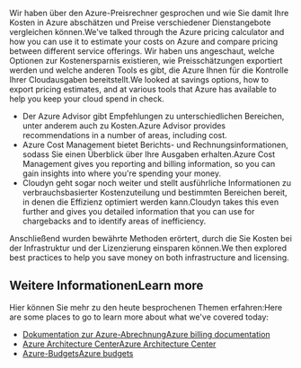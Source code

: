 <span data-ttu-id="aa9c0-101">Wir haben über den Azure-Preisrechner gesprochen und wie Sie damit Ihre Kosten in Azure abschätzen und Preise verschiedener Dienstangebote vergleichen können.</span><span class="sxs-lookup"><span data-stu-id="aa9c0-101">We've talked through the Azure pricing calculator and how you can use it to estimate your costs on Azure and compare pricing between different service offerings.</span></span> <span data-ttu-id="aa9c0-102">Wir haben uns angeschaut, welche Optionen zur Kostenersparnis existieren, wie Preisschätzungen exportiert werden und welche anderen Tools es gibt, die Azure Ihnen für die Kontrolle Ihrer Cloudausgaben bereitstellt.</span><span class="sxs-lookup"><span data-stu-id="aa9c0-102">We looked at savings options, how to export pricing estimates, and at various tools that Azure has available to help you keep your cloud spend in check.</span></span>

- <span data-ttu-id="aa9c0-103">Der Azure Advisor gibt Empfehlungen zu unterschiedlichen Bereichen, unter anderem auch zu Kosten.</span><span class="sxs-lookup"><span data-stu-id="aa9c0-103">Azure Advisor provides recommendations in a number of areas, including cost.</span></span>
- <span data-ttu-id="aa9c0-104">Azure Cost Management bietet Berichts- und Rechnungsinformationen, sodass Sie einen Überblick über Ihre Ausgaben erhalten.</span><span class="sxs-lookup"><span data-stu-id="aa9c0-104">Azure Cost Management gives you reporting and billing information, so you can gain insights into where you're spending your money.</span></span> 
- <span data-ttu-id="aa9c0-105">Cloudyn geht sogar noch weiter und stellt ausführliche Informationen zu verbrauchsbasierter Kostenzuteilung und bestimmten Bereichen bereit, in denen die Effizienz optimiert werden kann.</span><span class="sxs-lookup"><span data-stu-id="aa9c0-105">Cloudyn takes this even further and gives you detailed information that you can use for chargebacks and to identify areas of inefficiency.</span></span>

<span data-ttu-id="aa9c0-106">Anschließend wurden bewährte Methoden erörtert, durch die Sie Kosten bei der Infrastruktur und der Lizenzierung einsparen können.</span><span class="sxs-lookup"><span data-stu-id="aa9c0-106">We then explored best practices to help you save money on both infrastructure and licensing.</span></span>

## <a name="learn-more"></a><span data-ttu-id="aa9c0-107">Weitere Informationen</span><span class="sxs-lookup"><span data-stu-id="aa9c0-107">Learn more</span></span>

<span data-ttu-id="aa9c0-108">Hier können Sie mehr zu den heute besprochenen Themen erfahren:</span><span class="sxs-lookup"><span data-stu-id="aa9c0-108">Here are some places to go to learn more about what we've covered today:</span></span>

- [<span data-ttu-id="aa9c0-109">Dokumentation zur Azure-Abrechnung</span><span class="sxs-lookup"><span data-stu-id="aa9c0-109">Azure billing documentation</span></span>](https://docs.microsoft.com/azure/billing/)
- [<span data-ttu-id="aa9c0-110">Azure Architecture Center</span><span class="sxs-lookup"><span data-stu-id="aa9c0-110">Azure Architecture Center</span></span>](https://docs.microsoft.com/azure/architecture/)
- [<span data-ttu-id="aa9c0-111">Azure-Budgets</span><span class="sxs-lookup"><span data-stu-id="aa9c0-111">Azure budgets</span></span>](https://docs.microsoft.com/azure/billing/billing-cost-management-budget-scenario)
